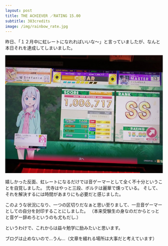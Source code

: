 ```yaml
---
layout: post
title: THE ACHIEVER ／RATING 15.00
subtitle: 383credits
image: /img/rainbow_rate.jpg
---
```

昨日、「１２月中に虹レートになれればいいな～」と言っていましたが、なんと本日それを達成してしまいました。

![レート15の瞬間](/img/rate_15.jpg "レート15")

嬉しかった反面、虹レートになるだけでは音ゲーマーとして全く不十分ということを自覚しました。
弐寺はやっと三段、ボルテは麗華で燻っている。
そして、それを解決するには時間があまりにも必要だと感じました。

このような状況になり、一つの区切りだなぁと思い至りまして、一旦音ゲーマーとしての自分を封印することにしました。
（本来受験生の身なのだからとっとと音ゲー辞めろというのも尤もだし.）

というわけで、これからは益々勉学に励みたいと思います。

ブログは止めないので...うん...（文章を綴れる場所は大事だと考えています）
